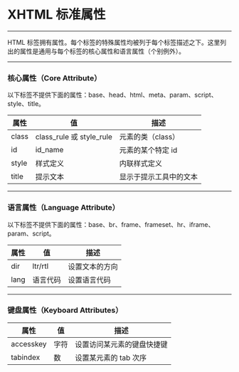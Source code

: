 # XHTML 标准属性

---

HTML 标签拥有属性。每个标签的特殊属性均被列于每个标签描述之下。这里列出的属性是通用与每个标签的核心属性和语言属性（个别例外）。

---

### 核心属性（Core Attribute）

以下标签不提供下面的属性：base、head、html、meta、param、script、style、title。

| 属性 | 值 | 描述
|------|----|-----
| class | class_rule 或 style_rule | 元素的类（class）
| id | id_name | 元素的某个特定 id
| style | 样式定义 | 内联样式定义
| title | 提示文本 | 显示于提示工具中的文本

---

### 语言属性（Language Attribute）

以下标签不提供下面的属性：base、br、frame、frameset、hr、iframe、param、script。

| 属性 | 值 | 描述
|------|----|-----
| dir | ltr/rtl | 设置文本的方向
| lang | 语言代码 | 设置语言代码

---

### 键盘属性（Keyboard Attributes）

| 属性 | 值 | 描述
|------|----|-----
| accesskey | 字符 | 设置访问某元素的键盘快捷键
| tabindex | 数 | 设置某元素的 tab 次序
